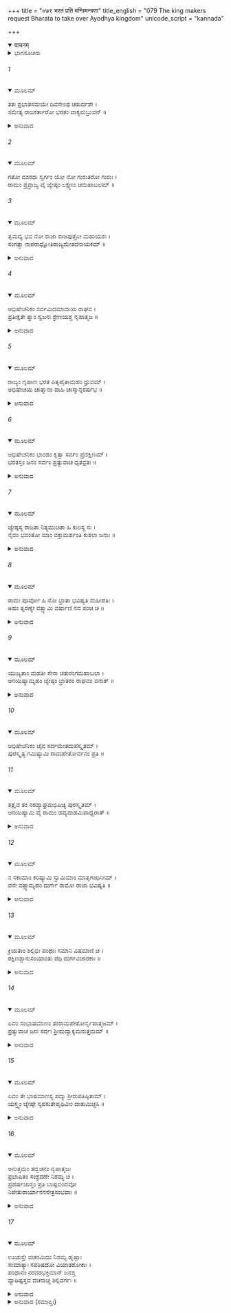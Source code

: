 +++
title = "०७९ भरतं प्रति मन्त्रिमन्त्रणा"
title_english = "079 The king makers request Bharata to take over Ayodhya kingdom"
unicode_script = "kannada"

+++
<details open><summary>वाचनम्</summary>

<div class="audioEmbed"  caption="श्रीराम-हरिसीताराममूर्ति-घनपाठिभ्यां वचनम्" src="https://archive.org/download/Ramayana-recitation-Sriram-harisItArAmamUrti-Ghanapaati-v2/Kanda_2/Kanda_2_AYK-079-Bharatham_Prathi_Mantri_Mantrana.mp3"></div>
</details>



<details><summary>ಭಾಗಸೂಚನಾ</summary>

ರಾಜ್ಯಭಾರವನ್ನು ವಹಿಸಿಕೊಳ್ಳುವಂತೆ ಮಂತ್ರಿಗಳು ಭರತನನ್ನು ಒತ್ತಾಯಿಸಿದುದು, ಭರತನು ಅಭಿಷೇಕ ಸಾಮಗ್ರಿಗಳಿಗೆ ಪ್ರದಕ್ಷಿಣೆ ಬಂದು, ಜ್ಯೇಷ್ಠಪುತ್ರನಿಗೇ ರಾಜ್ಯಾಧಿಕಾರವಿರುವುದನ್ನು ಸ್ಪಷ್ಟಪಡಿಸಿ ಶ್ರೀರಾಮನನ್ನು ಕರೆತರಲು ತಕ್ಕ ವ್ಯವಸ್ಥೆ ಮಾಡುವಂತೆ ಆಜ್ಞಾಪಿಸಿದುದು
</details>

###### 1


<details open><summary>ಮೂಲಮ್</summary>

ತತಃ ಪ್ರಭಾತಸಮಯೇ ದಿವಸೇಽಥ ಚತುರ್ದಶೇ ।  
ಸಮೇತ್ಯ ರಾಜಕರ್ತಾರೋ ಭರತಂ ವಾಕ್ಯಮಬ್ರುವನ್ ॥
</details>

<details><summary>ಅನುವಾದ</summary>

ರಾಜನ ಉತ್ತರಕ್ರಿಯೆ ಮುಗಿದು ಹದಿನಾಲ್ಕನೆಯ ದಿವಸ ಪ್ರಾತಃಕಾಲ ಮಂತ್ರಿಗಳೆಲ್ಲ ಒಟ್ಟಾಗಿ ಸೇರಿ ಭರತನಲ್ಲಿ ಈ ಪ್ರಕಾರ ಹೇಳಿದರು.॥1॥
</details>

###### 2


<details open><summary>ಮೂಲಮ್</summary>

ಗತೋ ದಶರಥಃ ಸ್ವರ್ಗಂ ಯೋ ನೋ ಗುರುತರೋ ಗುರುಃ ।  
ರಾಮಂ ಪ್ರವ್ರಾಜ್ಯ ವೈ ಜ್ಯೇಷ್ಠಂ ಲಕ್ಷ್ಮಣಂ ಚಮಹಾಬಲಮ್ ॥
</details>

###### 3


<details open><summary>ಮೂಲಮ್</summary>

ತ್ವಮದ್ಯ ಭವ ನೋ ರಾಜಾ ರಾಜಪುತ್ರೋ ಮಹಾಯಶಃ ।  
ಸಂಗತ್ಯಾ ನಾಪರಾಧ್ನೋತಿರಾಜ್ಯಮೇತದನಾಯಕಮ್ ॥
</details>

<details><summary>ಅನುವಾದ</summary>

ಮಹಾಯಶಸ್ವೀ ರಾಜಕುಮಾರ! ನಮ್ಮ ಸರ್ವಶ್ರೇಷ್ಠ ಗುರುಗಳಾಗಿದ್ದ ಮಹಾರಾಜರಾದರೋ ತನ್ನ ಜ್ಯೇಷ್ಠಪುತ್ರ ಶ್ರೀರಾಮ ಮಹಾಬಲಿ ಲಕ್ಷ್ಮಣರನ್ನು ಕಾಡಿಗೆ ಕಳಿಸಿ ಸ್ವತಃ ಸ್ವರ್ಗಲೋಕಕ್ಕೆ ತೆರಳಿದರು. ಈಗ ಈ ರಾಜ್ಯಕ್ಕೆ ಯಾರೂ ಒಡೆಯರಿಲ್ಲ, ಆದ್ದರಿಂದ ನೀನೇ ನಮಗೆ ರಾಜನಾಗು. ನಿನ್ನ ಅಣ್ಣನಿಗೆ ಸ್ವತಃ ಮಹಾರಾಜರೇ ವನವಾಸದ ಆಜ್ಞೆಯನ್ನು ಕೊಟ್ಟು, ನಿನಗೆ ಈ ರಾಜ್ಯವನ್ನು ಕೊಟ್ಟಿರುವರು. ಆದ್ದರಿಂದ ನೀನು ರಾಜನಾಗುವುದು ನ್ಯಾಯಸಮ್ಮತವಾಗಿದೆ. ಇದರಿಂದ ನೀನು ರಾಜ್ಯವನ್ನು ಪಡೆದರೆ ಯಾರಿಗೂ ಅಪರಾಧ ಮಾಡಿದಂತಾಗುವುದಿಲ್ಲ.॥2-3॥
</details>

###### 4


<details open><summary>ಮೂಲಮ್</summary>

ಆಭಿಷೇಚನಿಕಂ ಸರ್ವಮಿದಮಾದಾಯ ರಾಘವ ।  
ಪ್ರತೀಕ್ಷತೇ ತ್ವಾಂ ಸ್ವಜನಃ ಶ್ರೇಣಯಶ್ಚ ನೃಪಾತ್ಮಜ ॥
</details>

<details><summary>ಅನುವಾದ</summary>

ರಾಜಕುಮಾರ ರಘುನಂದನ! ಈ ಮಂತ್ರಿಗಳೇ ಆದಿ ಸ್ವಜನರೂ, ಪುರವಾಸಿಗಳೂ, ವರ್ತಕರು ಅಭಿಷೇಕದ ಎಲ್ಲ ಸಾಮಗ್ರಿಯನ್ನು ಅಣಿಗೊಳಿಸಿ ನಿನ್ನ ದಾರಿ ನೋಡುತ್ತಿದ್ದಾರೆ.॥4॥
</details>

###### 5


<details open><summary>ಮೂಲಮ್</summary>

ರಾಜ್ಯಂ ಗೃಹಾಣ ಭರತ ಪಿತೃಪೈತಾಮಹಂ ಧ್ರುವಮ್ ।  
ಅಭಿಷೇಚಯ ಚಾತ್ಮಾನಂ ಪಾಹಿ ಚಾಸ್ಮಾನ್ನರರ್ಷಭ ॥
</details>

<details><summary>ಅನುವಾದ</summary>

ಭರತನೇ! ನೀನು ನಿನ್ನ ತಾತ-ಮುತ್ತಾತರ ಈ ರಾಜ್ಯವನ್ನು ಅವಶ್ಯವಾಗಿ ಸ್ವೀಕರಿಸು. ನರಶ್ರೇಷ್ಠನೇ! ರಾಜಪದವಿಯಲ್ಲಿ ಪಟ್ಟಾಭಿಷಿಕ್ತನಾಗಿ ನಮ್ಮೆಲ್ಲರನ್ನು ರಕ್ಷಿಸು.॥5॥
</details>

###### 6


<details open><summary>ಮೂಲಮ್</summary>

ಆಭಿಷೇಚನಿಕಂ ಭಾಂಡಂ ಕೃತ್ವಾ ಸರ್ವಂ ಪ್ರದಕ್ಷಿಣಮ್ ।  
ಭರತಸ್ತಂ ಜನಂ ಸರ್ವಂ ಪ್ರತ್ಯುವಾಚ ಧೃತವ್ರತಃ ॥
</details>

<details><summary>ಅನುವಾದ</summary>

ಇದನ್ನು ಕೇಳಿ ಉತ್ತಮ ವ್ರತಧಾರಿಯಾದ ಭರತನು ಅಭಿಷೇಕಕ್ಕಾಗಿ ಇರಿಸಿದ ಕಲಶವೇ ಮೊದಲಾದ ಸಾಮಗ್ರಿಗಳಿಗೆ ಪ್ರದಕ್ಷಿಣೆ ಮಾಡಿ, ಅಲ್ಲಿ ಉಪಸ್ಥಿತರಾದ ಎಲ್ಲ ಜನರಲ್ಲಿ ಈ ಪ್ರಕಾರ ಹೇಳಿದನು.॥6॥
</details>

###### 7


<details open><summary>ಮೂಲಮ್</summary>

ಜ್ಯೇಷ್ಠಸ್ಯ ರಾಜತಾ ನಿತ್ಯಮುಚಿತಾ ಹಿ ಕುಲಸ್ಯ ನಃ ।  
ನೈವಂ ಭವಂತೋ ಮಾಂ ವಕ್ತುಮರ್ಹಂತಿ ಕುಶಲಾ ಜನಾಃ ॥
</details>

<details><summary>ಅನುವಾದ</summary>

ಸಜ್ಜನರೇ! ನೀವು ಬುದ್ಧಿವಂತರಾಗಿದ್ದೀರಿ. ನೀವು ನನ್ನಲ್ಲಿ ಇಂತಹ ಮಾತುಗಳನ್ನು ಆಡಬಾರದು. ನಮ್ಮ ಕುಲದಲ್ಲಿ ಸದಾ ಜ್ಯೇಷ್ಠಪುತ್ರನೇ ರಾಜ್ಯದ ಅಧಿಕಾರಿ ಆಗುತ್ತಾ ಬಂದಿರುವನು ಮತ್ತು ಇದೇ ಉಚಿತವಾಗಿದೆ.॥7॥
</details>

###### 8


<details open><summary>ಮೂಲಮ್</summary>

ರಾಮಃ ಪೂರ್ವೋ ಹಿ ನೋ ಭ್ರಾತಾ ಭವಿಷ್ಯತಿ ಮಹೀಪತಿಃ ।  
ಅಹಂ ತ್ವರಣ್ಯೇ ವತ್ಸ್ಯಾಮಿ ವರ್ಷಾಣಿ ನವ ಪಂಚ ಚ ॥
</details>

<details><summary>ಅನುವಾದ</summary>

ಶ್ರೀರಾಮಚಂದ್ರನು ನಮ್ಮೆಲ್ಲರಿಗೆ ಹಿರಿಯಣ್ಣನಾಗಿದ್ದಾನೆ, ಆದ್ದರಿಂದ ಅವನೇ ರಾಜನಾಗುವನು. ಅವನ ಬದಲಿಗೆ ನಾನೇ ಹದಿನಾಲ್ಕು ವರ್ಷಗಳವರೆಗೆ ವನದಲ್ಲಿ ವಾಸ ಮಾಡುವೆನು.॥8॥
</details>

###### 9


<details open><summary>ಮೂಲಮ್</summary>

ಯುಜ್ಯತಾಂ ಮಹತೀ ಸೇನಾ ಚತುರಂಗಮಹಾಬಲಾ ।  
ಆನಯಿಷ್ಯಾಮ್ಯಹಂ ಜ್ಯೇಷ್ಠಂ ಭ್ರಾತರಂ ರಾಘವಂ ವನಾತ್ ॥
</details>

<details><summary>ಅನುವಾದ</summary>

ಎಲ್ಲ ರೀತಿಯಿಂದ ಪ್ರಬಲವಾದ ವಿಶಾಲ ಚತುರಂಗಿಣೀ ಸೈನ್ಯವನ್ನು ನೀವು ಸಿದ್ಧಪಡಿಸಿರಿ. ನಾನು ಹಿರಿಯಣ್ಣ ಶ್ರೀರಾಮಚಂದ್ರನನ್ನು ಕಾಡಿನಿಂದ ಮರಳಿ ಕರೆತರುವೆ.॥9॥
</details>

###### 10


<details open><summary>ಮೂಲಮ್</summary>

ಆಭಿಷೇಚನಿಕಂ ಚೈವ ಸರ್ವಮೇತದುಪಸ್ಕೃತಮ್ ।  
ಪುರಸ್ಕೃತ್ಯ ಗಮಿಷ್ಯಾಮಿ ರಾಮಹೇತೋರ್ವನಂ ಪ್ರತಿ ॥
</details>

###### 11


<details open><summary>ಮೂಲಮ್</summary>

ತತ್ರೈವ ತಂ ನರವ್ಯಾಘ್ರಮಭಿಷಿಚ್ಯ ಪುರಸ್ಕೃತಮ್ ।  
ಆನಯಿಷ್ಯಾಮಿ ವೈ ರಾಮಂ ಹವ್ಯವಾಹಮಿವಾಧ್ವರಾತ್ ॥
</details>

<details><summary>ಅನುವಾದ</summary>

ಅಭಿಷೇಕಕ್ಕಾಗಿ ಒಟ್ಟುಗೂಡಿಸಿದ ಈ ಎಲ್ಲ ಸಾಮಗ್ರಿಯನ್ನು ಮುಂದಿರಿಸಿಕೊಂಡು ನಾನು ಶ್ರೀರಾಮನನ್ನು ನೋಡಲು ವನಕ್ಕೆ ಹೋಗುವೆನು ಹಾಗೂ ಆ ನರಶ್ರೇಷ್ಠ ಶ್ರೀರಾಮಚಂದ್ರನಿಗೆ ಅಲ್ಲೇ ಪಟ್ಟಾಭಿಷೇಕ ಮಾಡಿ ಯಜ್ಞಕ್ಕಾಗಿ ತರುವ ಅಗ್ನಿಯಂತೆ ಅವನನ್ನು ಮುಂದಿರಿಸಿಕೊಂಡು ಅಯೋಧ್ಯೆಗೆ ಕರೆತರುವೆ.॥10-11॥
</details>

###### 12


<details open><summary>ಮೂಲಮ್</summary>

ನ ಸಕಾಮಾಂ ಕರಿಷ್ಯಾಮಿ ಸ್ವಾಮಿಮಾಂ ಮಾತೃಗಂಧಿನೀಮ್ ।  
ವನೇ ವತ್ಸ್ಯಾಮ್ಯಹಂ ದುರ್ಗೇ ರಾಮೋ ರಾಜಾ ಭವಿಷ್ಯತಿ ॥
</details>

<details><summary>ಅನುವಾದ</summary>

ಆದರೆ ಲೇಶಮಾತ್ರ ಮಾತೃಭಾವ ಉಳಿದಿರುವ ನನ್ನ ತಾಯಿ ಎಂದು ಹೇಳಿಸಿಕೊಳ್ಳುವ ಈ ಕೈಕೇಯಿಯ ಮನೋರಥವನ್ನು ಎಂದಿಗೂ ಸಫಲವಾಗಿಸಲು ಬಿಡುವುದಿಲ್ಲ. ಶ್ರೀರಾಮನೇ ಇಲ್ಲಿಯ ರಾಜನಾಗುವನು ಮತ್ತು ನಾನು ದುರ್ಗಮ ವನದಲ್ಲಿ ಇರುವೆನು.॥12॥
</details>

###### 13


<details open><summary>ಮೂಲಮ್</summary>

ಕ್ರಿಯತಾಂ ಶಿಲ್ಪಿಭಿಃ ಪಂಥಾಃ ಸಮಾನಿ ವಿಷಮಾಣಿ ಚ ।  
ರಕ್ಷಿಣಶ್ಚಾನುಸಂಯಾಂತು ಪಥಿ ದುರ್ಗವಿಚಾರಕಾಃ ॥
</details>

<details><summary>ಅನುವಾದ</summary>

ಕುಶಲರಾದ ಶಿಲ್ಪಿಗಳು ಮುಂದಾಗಿ ಹೋಗಿ ಎತ್ತರ-ತಗ್ಗುಗಳನ್ನು ಸಮತಟ್ಟಾಗಿಸಿ ಮಾರ್ಗವನ್ನು ರಚಿಸಲಿ ಹಾಗೂ ದುರ್ಗಮ ಸ್ಥಾನಗಳ ಅರಿವು ಇರುವ ರಕ್ಷಕರೂ ಜೊತೆ-ಜೊತೆಯಾಗಿ ನಡೆಯಲಿ.॥13॥
</details>

###### 14


<details open><summary>ಮೂಲಮ್</summary>

ಏವಂ ಸಂಭಾಷಮಾಣಂ ತಂರಾಮಹೇತೋರ್ನೃಪಾತ್ಮಜಮ್ ।  
ಪ್ರತ್ಯುವಾಚ ಜನಃ ಸರ್ವಃ ಶ್ರೀಮದ್ವಾಕ್ಯಮನುತ್ತಮಮ್ ॥
</details>

<details><summary>ಅನುವಾದ</summary>

ಶ್ರೀರಾಮನ ಕುರಿತು ಹೀಗೆ ಹೇಳುತ್ತಿರುವ ರಾಜಕುಮಾರ ಭರತನಲ್ಲಿ ಅಲ್ಲಿ ಬಂದಿರುವ ಎಲ್ಲ ಜನರು ಈ ಪ್ರಕಾರ ಸುಂದರ ಹಾಗೂ ಪರಮೋತ್ತಮ ಮಾತನ್ನು ಹೇಳಿದರು.॥14॥
</details>

###### 15


<details open><summary>ಮೂಲಮ್</summary>

ಏವಂ ತೇ ಭಾಷಮಾಣಸ್ಯ ಪದ್ಮಾ ಶ್ರೀರುಪತಿಷ್ಠಿತಾಮ್ ।  
ಯಸ್ತ್ವಂ ಜ್ಯೇಷ್ಠೇ ನೃಪಸುತೇಪೃಥಿವೀಂ ದಾತುಮಿಚ್ಛಸಿ ॥
</details>

<details><summary>ಅನುವಾದ</summary>

ಭರತನೇ! ಇಂತಹ ಉತ್ತಮ ಮಾತನ್ನು ಹೇಳುವ ನಿನ್ನ ಬಳಿ ಕಮಲವನದಲ್ಲಿ ವಾಸಿಸುವ ಲಕ್ಷ್ಮಿಯು ನೆಲೆಸಲಿ; ಏಕೆಂದರೆ ನೀನು ರಾಜನ ಜ್ಯೇಷ್ಠಪುತ್ರ ಶ್ರೀರಾಮನಿಗೆ ಸ್ವತಃ ನೀನೇ ಈ ಪೃಥಿವಿಯ ರಾಜ್ಯವನ್ನು ಮರಳಿಸುತ್ತಿರುವೆ.॥15॥
</details>

###### 16


<details open><summary>ಮೂಲಮ್</summary>

ಅನುತ್ತಮಂ ತದ್ವಚನಂ ನೃಪಾತ್ಮಜಃ  
ಪ್ರಭಾಷಿತಂ ಸಂಶ್ರವಣೇ ನಿಶಮ್ಯ ಚ ।  
ಪ್ರಹರ್ಷಜಾಸ್ತಂ ಪ್ರತಿ ಬಾಷ್ಪಬಿಂದವೋ  
ನಿಪೇತುರಾರ್ಯಾನನನೇತ್ರಸಂಭವಾಃ ॥
</details>

<details><summary>ಅನುವಾದ</summary>

ಆ ಜನರು ಹೇಳಿರುವ ಪರಮೋತ್ತಮ ಆಶೀರ್ವಚನ ಕಿವಿಗೆ ಬಿದ್ದಾಗ ಅದನ್ನು ಕೇಳಿ ರಾಜಕುಮಾರ ಭರತನಿಗೆ ಬಹಳ ಸಂತೋಷವಾಯಿತು. ಅವರೆಲ್ಲರ ಕಡೆಗೆ ನೋಡಿ ಭರತನ ಕಣ್ಣುಗಳಿಂದ ಆನಂದಾಶ್ರುಗಳು ಚಿಮ್ಮಿದವು.॥16॥
</details>

###### 17


<details open><summary>ಮೂಲಮ್</summary>

ಊಚುಸ್ತೇ ವಚನಮಿದಂ ನಿಶಮ್ಯ ಹೃಷ್ಟಾಃ  
ಸಾಮಾತ್ಯಾಃ ಸಪರಿಷದೋ ವಿಯಾತಶೋಕಾಃ ।  
ಪಂಥಾನಂ ನರವರಭಕ್ತಿಮಾನ್ ಜನಶ್ಚ  
ವ್ಯಾದಿಷ್ಟಸ್ತವ ವಚನಾಚ್ಚ ಶಿಲ್ಪಿವರ್ಗಃ ॥
</details>

<details><summary>ಅನುವಾದ</summary>

ರಾಮನನ್ನು ಕರೆತರುವ ಮಾತನ್ನು ಭರತನ ಬಾಯಿಂದ ಕೇಳಿ ಆ ಸಭಾಸದರೆಲ್ಲರೂ ಮಂತ್ರಿಗಳ ಸಹಿತ ಆನಂದ ತುಂದಿಲರಾದರು. ಅವರೆಲ್ಲರ ಶೋಕ ದೂರವಾಯಿತು. ಅವರು ಭರತನಲ್ಲಿ ಹೇಳಿದರು - ನರಶ್ರೇಷ್ಠನೇ! ನಿನ್ನ ಆಜ್ಞೆಯಂತೆ ರಾಜ ಪರಿವಾರದ ಕುರಿತು ಭಕ್ತಿಭಾವವುಳ್ಳ ಶಿಲ್ಪಿಗಳನ್ನು, ರಕ್ಷಕರನ್ನು, ಮಾರ್ಗವನ್ನು ರಚಿಸಲು ಕಳಿಸಿಕೊಡಲಾಗಿದೆ.॥17॥
</details>

<details><summary>ಅನುವಾದ (ಸಮಾಪ್ತಿಃ)</summary>

ಶ್ರೀವಾಲ್ಮೀಕಿ ವಿರಚಿತ ಆರ್ಷರಾಮಾಯಣ ಆದಿಕಾವ್ಯದ ಅಯೋಧ್ಯಾಕಾಂಡದಲ್ಲಿ ಎಪ್ಪತ್ತೊಂಭತ್ತನೆಯ ಸರ್ಗ ಪೂರ್ಣವಾಯಿತು.॥79॥
</details>
